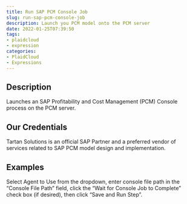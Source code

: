 ```yaml
---
title: Run SAP PCM Console Job
slug: run-sap-pcm-console-job
description: Launch you PCM model onto the PCM server
date: 2022-01-25T07:39:50
tags:
- plaidcloud
- expression
categories:
- PlaidCloud
- Expressions
---
```



## Description


Launches an SAP Profitability and Cost Management (PCM) Console process on the PCM server.



## Our Credentials


Tartan Solutions is an official SAP Partner and a preferred vendor of services related to SAP PCM model design and implementation.








## Examples


Select Agent to Use from the dropdown, enter console file path in the “Console File Path” field, click the “Wait for Console Job to Complete” check box (if desired), then click “Save and Run Step”.





